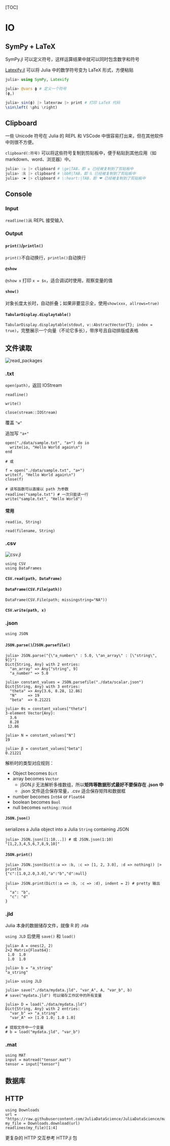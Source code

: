 [TOC]

# IO

## SymPy + LaTeX

SymPy.jl 可以定义符号，这样运算结果中就可以同时包含数字和符号

[Latexify.jl](https://github.com/korsbo/Latexify.jl) 可以将 Julia 中的数学符号变为 LaTeX 形式，方便粘贴

```julia
julia> using SymPy, Latexify

julia> @vars ϕ # 定义一个符号
(ϕ,)

julia> sin(ϕ) |> latexraw |> print # 打印 LaTeX 代码
\sin\left( \phi \right)
```

## Clipboard

一些 Unicode 符号在 Julia 的 REPL 和 VSCode 中很容易打出来，但在其他软件中则很不方便。

`clipboard(:符号)` 可以将这些符号复制到剪贴板中，便于粘贴到其他应用（如 markdown、word、浏览器）中。

```julia
julia> :≥ |> clipboard # \ge|TAB，即 ≥ 已经被复制到了剪贴板中
julia> :ℝ |> clipboard # \bbR|TAB，即 ℝ 已经被复制到了剪贴板中
julia> :❤ |> clipboard # \:heart:|TAB，即 ❤ 已经被复制到了剪贴板中
```

## Console

### Input

`readline()`从 REPL 接受输入

### Output

#### `print()`/`println()`

`print()`不自动换行，`println()`自动换行

#### `@show`

`@show x` 打印 `x = $x`，适合调试时使用，观察变量的值

#### `show()`

对象长度太长时，自动折叠；如果非要显示全，使用`show(xxx, allrows=true)`

#### `TabularDisplay.displaytable()`

`TabularDisplay.displaytable(stdout, v::AbstractVector{T}; index = true)`，完整展示一个向量（不论它多长），带序号且自动排版成表格



## 文件读取

![read_packages](img/read_packages.png)

### .txt

`open(path)`，返回 IOStream

`readline()`

`write()`

`close(stream::IOStream)`



覆盖 `"w"`

追加写 `"a+"`

```{julia}
open("./data/sample.txt", "a+") do io
  write(io, "Hello World again\n")
end

# 或

f = open("./data/sample.txt", "a+")
write(f, "Hello World again\n")
close(f)
```



```{julia}
# 读写函数可以直接以 path 为参数
readline("sample.txt") # 一次只能读一行
write("sample.txt", "Hello World")
```

#### 常用

`read(io, String)`

`read(filename, String)`

### .csv

![csv.jl](img/csv.jl.png)

```{julia}
using CSV
using DataFrames
```

#### `CSV.read(path, DataFrame)`

#### `DataFrame(CSV.File(path))`

`DataFrame(CSV.File(path; missingstring="NA"))`

#### `CSV.write(path, x)`



### .json

```{julia}
using JSON
```

#### `JSON.parse()`/`JSON.parsefile()`

```{julia}
julia> JSON.parse("{\"a_number\" : 5.0, \"an_array\" : [\"string\", 9]}")
Dict{String, Any} with 2 entries:
  "an_array" => Any["string", 9]
  "a_number" => 5.0

julia> constant_values = JSON.parsefile("./data/scalar.json")
Dict{String, Any} with 3 entries:
  "theta" => Any[3.6, 8.28, 12.86]
  "N"     => 19
  "beta"  => 0.21221

julia> θs = constant_values["theta"]
3-element Vector{Any}:
  3.6
  8.28
 12.86

julia> N = constant_values["N"]
19

julia> β = constant_values["beta"]
0.21221
```

解析时的类型对应规则：

- Object becomes `Dict`
- array becomes `Vector`
  - jSON.jl 无法解析多维数组，所以**矩阵等数据形式最好不要保存在 .json 中**
  - .json 文件适合保存常量，.csv 适合保存矩阵和数据框
- number becomes `Int64` or `Float64`
- boolean becomes `Bool`
- null becomes `nothing::Void`

#### `JSON.json()`

serializes a Julia object into a Julia `String` containing JSON

```{julia}
julia> JSON.json([1:10...]) # 或 JSON.json(1:10)
"[1,2,3,4,5,6,7,8,9,10]"
```

#### `JSON.print()`

```{julia}
julia> JSON.json(Dict(:a => :b, :c => [1, 2, 3.0], :d => nothing)) |> println
{"c":[1.0,2.0,3.0],"a":"b","d":null}

julia> JSON.print(Dict(:a => :b, :c => :d), indent = 2) # pretty 输出
{       
  "a": "b",
  "c": "d"
}
```

### .jld

Julia 本身的数据储存文件，就像 R 的 .rda

`using JLD` 后使用 `save()` 和 `load()`

```{julia}
julia> A = ones(2, 2)
2×2 Matrix{Float64}:
 1.0  1.0
 1.0  1.0

julia> b = "a_string"
"a_string"

julia> using JLD

julia> save("./data/mydata.jld", "var_A", A, "var_b", b) 
# save("mydata.jld") 可以储存工作区中的所有变量

julia> D = load("./data/mydata.jld") 
Dict{String, Any} with 2 entries:
  "var_b" => "a_string"
  "var_A" => [1.0 1.0; 1.0 1.0]

# 提取文件中一个变量
# b = load("mydata.jld", "var_b")
```

### .mat

```{julia}
using MAT
input = matread("tensor.mat")
tensor = input["tensor"]
```





## 数据库

## HTTP

```{julia}
using Downloads
url = "https://raw.githubusercontent.com/JuliaDataScience/JuliaDataScience/main/Project.toml"
my_file = Downloads.download(url)
readlines(my_file)[1:4]
```

更复杂的 HTTP 交互参考 HTTP.jl 包


